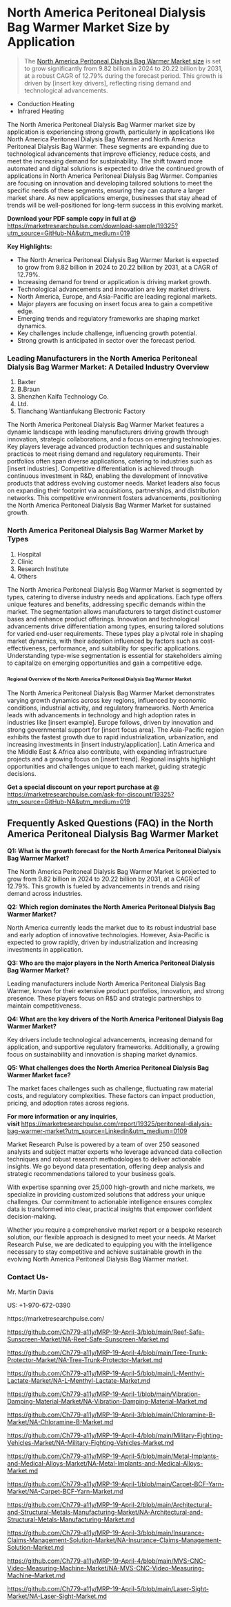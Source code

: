 <h1>North America Peritoneal Dialysis Bag Warmer Market&nbsp;Size by Application</h1><blockquote><p>The <a href="https://marketresearchpulse.com/download-sample/19325?utm_source=GitHub-NA&amp;utm_medium=019">North America Peritoneal Dialysis Bag Warmer Market size</a> is set to grow significantly from 9.82 billion in 2024 to 20.22 billion by 2031, at a robust CAGR of 12.79% during the forecast period. This growth is driven by [insert key drivers], reflecting rising demand and technological advancements.</p></blockquote><ul><li>Conduction Heating<li> Infrared Heating</li></ul><p>The North America Peritoneal Dialysis Bag Warmer market size by application is experiencing strong growth, particularly in applications like North America Peritoneal Dialysis Bag Warmer and North America Peritoneal Dialysis Bag Warmer. These segments are expanding due to technological advancements that improve efficiency, reduce costs, and meet the increasing demand for sustainability. The shift toward more automated and digital solutions is expected to drive the continued growth of applications in North America Peritoneal Dialysis Bag Warmer. Companies are focusing on innovation and developing tailored solutions to meet the specific needs of these segments, ensuring they can capture a larger market share. As new applications emerge, businesses that stay ahead of trends will be well-positioned for long-term success in this evolving market.</p><p><strong>Download your PDF sample copy in full at @ </strong><a href="https://marketresearchpulse.com/download-sample/19325?utm_source=GitHub-NA&amp;utm_medium=019">https://marketresearchpulse.com/download-sample/19325?utm_source=GitHub-NA&amp;utm_medium=019</a></p><p><strong>Key Highlights: </strong></p><ul><li>The North America Peritoneal Dialysis Bag Warmer Market is expected to grow from 9.82 billion in 2024 to 20.22 billion by 2031, at a CAGR of 12.79%.</li><li>Increasing demand for trend or application is driving market growth.</li><li>Technological advancements and innovation are key market drivers.</li><li>North America, Europe, and Asia-Pacific are leading regional markets.</li><li>Major players are focusing on insert focus area to gain a competitive edge.</li><li>Emerging trends and regulatory frameworks are shaping market dynamics.</li><li>Key challenges include challenge, influencing growth potential.</li><li>Strong growth is anticipated in sector over the forecast period.</li></ul><h3>Leading Manufacturers in the North America Peritoneal Dialysis Bag Warmer Market: A Detailed Industry Overview</h3><ol><li>Baxter</li><li>B.Braun</li><li>Shenzhen Kaifa Technology Co.</li><li>Ltd.</li><li>Tianchang Wantianfukang Electronic Factory</li></ol><div class="flex max-w-full flex-col flex-grow"><div class="min-h-8 text-message flex w-full flex-col items-end gap-2 whitespace-normal break-words [.text-message+&amp;]:mt-5" dir="auto" data-message-author-role="assistant" data-message-id="fd8432e4-4910-450d-b182-61b7bfb0a01f" data-message-model-slug="gpt-4o"><div class="flex w-full flex-col gap-1 empty:hidden first:pt-[3px]"><div class="markdown prose w-full break-words dark:prose-invert light"><p>The North America Peritoneal Dialysis Bag Warmer Market features a dynamic landscape with leading manufacturers driving growth through innovation, strategic collaborations, and a focus on emerging technologies. Key players leverage advanced production techniques and sustainable practices to meet rising demand and regulatory requirements. Their portfolios often span diverse applications, catering to industries such as [insert industries]. Competitive differentiation is achieved through continuous investment in R&amp;D, enabling the development of innovative products that address evolving customer needs. Market leaders also focus on expanding their footprint via acquisitions, partnerships, and distribution networks. This competitive environment fosters advancements, positioning the North America Peritoneal Dialysis Bag Warmer Market for sustained growth.</p></div></div></div></div><h3>North America Peritoneal Dialysis Bag Warmer Market by Types</h3><ol><li>Hospital<li> Clinic<li> Research Institute<li> Others</li></ol><div class="flex max-w-full flex-col flex-grow"><div class="min-h-8 text-message flex w-full flex-col items-end gap-2 whitespace-normal break-words [.text-message+&amp;]:mt-5" dir="auto" data-message-author-role="assistant" data-message-id="084470be-0bb7-4664-bddf-5156b4f41249" data-message-model-slug="gpt-4o-mini"><div class="flex w-full flex-col gap-1 empty:hidden first:pt-[3px]"><div class="markdown prose w-full break-words dark:prose-invert light"><p>The North America Peritoneal Dialysis Bag Warmer Market is segmented by types, catering to diverse industry needs and applications. Each type offers unique features and benefits, addressing specific demands within the market. The segmentation allows manufacturers to target distinct customer bases and enhance product offerings. Innovation and technological advancements drive differentiation among types, ensuring tailored solutions for varied end-user requirements. These types play a pivotal role in shaping market dynamics, with their adoption influenced by factors such as cost-effectiveness, performance, and suitability for specific applications. Understanding type-wise segmentation is essential for stakeholders aiming to capitalize on emerging opportunities and gain a competitive edge.</p></div></div></div></div><h3><span style="font-size: 11px;">Regional Overview of the North America Peritoneal Dialysis Bag Warmer Market</span></h3><div class="flex max-w-full flex-col flex-grow"><div class="min-h-8 text-message flex w-full flex-col items-end gap-2 whitespace-normal break-words [.text-message+&amp;]:mt-5" dir="auto" data-message-author-role="assistant" data-message-id="e9038762-ce64-4e30-91c9-9bd413514231" data-message-model-slug="gpt-4o-mini"><div class="flex w-full flex-col gap-1 empty:hidden first:pt-[3px]"><div class="markdown prose w-full break-words dark:prose-invert light"><p>The North America Peritoneal Dialysis Bag Warmer Market demonstrates varying growth dynamics across key regions, influenced by economic conditions, industrial activity, and regulatory frameworks. North America leads with advancements in technology and high adoption rates in industries like [insert example]. Europe follows, driven by innovation and strong governmental support for [insert focus area]. The Asia-Pacific region exhibits the fastest growth due to rapid industrialization, urbanization, and increasing investments in [insert industry/application]. Latin America and the Middle East &amp; Africa also contribute, with expanding infrastructure projects and a growing focus on [insert trend]. Regional insights highlight opportunities and challenges unique to each market, guiding strategic decisions.</p></div></div></div></div><p><strong>Get a special discount on your report purchase at @ </strong><a href="https://marketresearchpulse.com/ask-for-discount/19325?utm_source=GitHub-NA&amp;utm_medium=019">https://marketresearchpulse.com/ask-for-discount/19325?utm_source=GitHub-NA&amp;utm_medium=019</a></p><h2>Frequently Asked Questions (FAQ) in the North America Peritoneal Dialysis Bag Warmer Market</h2><p><strong>Q1: What is the growth forecast for the North America Peritoneal Dialysis Bag Warmer Market?</strong></p><p>The North America Peritoneal Dialysis Bag Warmer Market is projected to grow from 9.82 billion in 2024 to 20.22 billion by 2031, at a CAGR of 12.79%. This growth is fueled by advancements in trends and rising demand across industries.</p><p><strong>Q2: Which region dominates the North America Peritoneal Dialysis Bag Warmer Market?</strong></p><p>North America currently leads the market due to its robust industrial base and early adoption of innovative technologies. However, Asia-Pacific is expected to grow rapidly, driven by industrialization and increasing investments in application.</p><p><strong>Q3: Who are the major players in the North America Peritoneal Dialysis Bag Warmer Market?</strong></p><p>Leading manufacturers include North America Peritoneal Dialysis Bag Warmer, known for their extensive product portfolios, innovation, and strong presence. These players focus on R&amp;D and strategic partnerships to maintain competitiveness.</p><p><strong>Q4: What are the key drivers of the North America Peritoneal Dialysis Bag Warmer Market?</strong></p><p>Key drivers include technological advancements, increasing demand for application, and supportive regulatory frameworks. Additionally, a growing focus on sustainability and innovation is shaping market dynamics.</p><p><strong>Q5: What challenges does the North America Peritoneal Dialysis Bag Warmer Market face?</strong></p><p>The market faces challenges such as challenge, fluctuating raw material costs, and regulatory complexities. These factors can impact production, pricing, and adoption rates across regions.</p><p><strong>For more information or any inquiries, visit&nbsp;</strong><a href="https://marketresearchpulse.com/report/19325/peritoneal-dialysis-bag-warmer-market?utm_source=Linkedin&utm_medium=0109">https://marketresearchpulse.com/report/19325/peritoneal-dialysis-bag-warmer-market?utm_source=Linkedin&utm_medium=0109</a></p><p>Market Research Pulse is powered by a team of over 250 seasoned analysts and subject matter experts who leverage advanced data collection techniques and robust research methodologies to deliver actionable insights. We go beyond data presentation, offering deep analysis and strategic recommendations tailored to your business goals.</p><p>With expertise spanning over 25,000 high-growth and niche markets, we specialize in providing customized solutions that address your unique challenges. Our commitment to actionable intelligence ensures complex data is transformed into clear, practical insights that empower confident decision-making.</p><p>Whether you require a comprehensive market report or a bespoke research solution, our flexible approach is designed to meet your needs. At Market Research Pulse, we are dedicated to equipping you with the intelligence necessary to stay competitive and achieve sustainable growth in the evolving North America Peritoneal Dialysis Bag Warmer market.</p><h3><strong>Contact Us-</strong></h3><p>Mr. Martin Davis</p><p>US: +1-970-672-0390</p><p>https://marketresearchpulse.com/</p><p><a href="https://github.com/Ch779-a11y/MRP-19-April-3/blob/main/Reef-Safe-Sunscreen-Market/NA-Reef-Safe-Sunscreen-Market.md">https://github.com/Ch779-a11y/MRP-19-April-3/blob/main/Reef-Safe-Sunscreen-Market/NA-Reef-Safe-Sunscreen-Market.md</a></p><p><a href="https://github.com/Ch779-a11y/MRP-19-April-4/blob/main/Tree-Trunk-Protector-Market/NA-Tree-Trunk-Protector-Market.md">https://github.com/Ch779-a11y/MRP-19-April-4/blob/main/Tree-Trunk-Protector-Market/NA-Tree-Trunk-Protector-Market.md</a></p><p><a href="https://github.com/Ch779-a11y/MRP-19-April-5/blob/main/L-Menthyl-Lactate-Market/NA-L-Menthyl-Lactate-Market.md">https://github.com/Ch779-a11y/MRP-19-April-5/blob/main/L-Menthyl-Lactate-Market/NA-L-Menthyl-Lactate-Market.md</a></p><p><a href="https://github.com/Ch779-a11y/MRP-19-April-1/blob/main/Vibration-Damping-Material-Market/NA-Vibration-Damping-Material-Market.md">https://github.com/Ch779-a11y/MRP-19-April-1/blob/main/Vibration-Damping-Material-Market/NA-Vibration-Damping-Material-Market.md</a></p><p><a href="https://github.com/Ch779-a11y/MRP-19-April-3/blob/main/Chloramine-B-Market/NA-Chloramine-B-Market.md">https://github.com/Ch779-a11y/MRP-19-April-3/blob/main/Chloramine-B-Market/NA-Chloramine-B-Market.md</a></p><p><a href="https://github.com/Ch779-a11y/MRP-19-April-4/blob/main/Military-Fighting-Vehicles-Market/NA-Military-Fighting-Vehicles-Market.md">https://github.com/Ch779-a11y/MRP-19-April-4/blob/main/Military-Fighting-Vehicles-Market/NA-Military-Fighting-Vehicles-Market.md</a></p><p><a href="https://github.com/Ch779-a11y/MRP-19-April-5/blob/main/Metal-Implants-and-Medical-Alloys-Market/NA-Metal-Implants-and-Medical-Alloys-Market.md">https://github.com/Ch779-a11y/MRP-19-April-5/blob/main/Metal-Implants-and-Medical-Alloys-Market/NA-Metal-Implants-and-Medical-Alloys-Market.md</a></p><p><a href="https://github.com/Ch779-a11y/MRP-19-April-1/blob/main/Carpet-BCF-Yarn-Market/NA-Carpet-BCF-Yarn-Market.md">https://github.com/Ch779-a11y/MRP-19-April-1/blob/main/Carpet-BCF-Yarn-Market/NA-Carpet-BCF-Yarn-Market.md</a></p><p><a href="https://github.com/Ch779-a11y/MRP-19-April-2/blob/main/Architectural-and-Structural-Metals-Manufacturing-Market/NA-Architectural-and-Structural-Metals-Manufacturing-Market.md">https://github.com/Ch779-a11y/MRP-19-April-2/blob/main/Architectural-and-Structural-Metals-Manufacturing-Market/NA-Architectural-and-Structural-Metals-Manufacturing-Market.md</a></p><p><a href="https://github.com/Ch779-a11y/MRP-19-April-3/blob/main/Insurance-Claims-Management-Solution-Market/NA-Insurance-Claims-Management-Solution-Market.md">https://github.com/Ch779-a11y/MRP-19-April-3/blob/main/Insurance-Claims-Management-Solution-Market/NA-Insurance-Claims-Management-Solution-Market.md</a></p><p><a href="https://github.com/Ch779-a11y/MRP-19-April-4/blob/main/MVS-CNC-Video-Measuring-Machine-Market/NA-MVS-CNC-Video-Measuring-Machine-Market.md">https://github.com/Ch779-a11y/MRP-19-April-4/blob/main/MVS-CNC-Video-Measuring-Machine-Market/NA-MVS-CNC-Video-Measuring-Machine-Market.md</a></p><p><a href="https://github.com/Ch779-a11y/MRP-19-April-5/blob/main/Laser-Sight-Market/NA-Laser-Sight-Market.md">https://github.com/Ch779-a11y/MRP-19-April-5/blob/main/Laser-Sight-Market/NA-Laser-Sight-Market.md</a></p>
